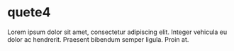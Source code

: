 # quete4

Lorem ipsum dolor sit amet, consectetur adipiscing elit. Integer vehicula eu dolor ac hendrerit. Praesent bibendum semper ligula. Proin at.


